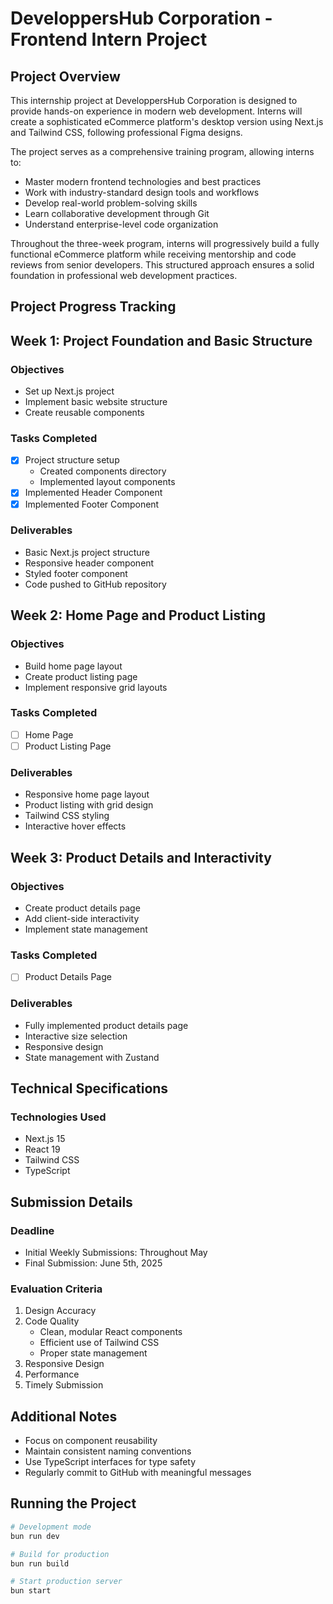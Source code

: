 # DeveloppersHub Corporation - Frontend Intern Project

## Project Overview

This internship project at DeveloppersHub Corporation is designed to provide hands-on experience in modern web development. Interns will create a sophisticated eCommerce platform's desktop version using Next.js and Tailwind CSS, following professional Figma designs.

The project serves as a comprehensive training program, allowing interns to:

- Master modern frontend technologies and best practices
- Work with industry-standard design tools and workflows
- Develop real-world problem-solving skills
- Learn collaborative development through Git
- Understand enterprise-level code organization

Throughout the three-week program, interns will progressively build a fully functional eCommerce platform while receiving mentorship and code reviews from senior developers. This structured approach ensures a solid foundation in professional web development practices.

## Project Progress Tracking

## Week 1: Project Foundation and Basic Structure

### Objectives

- Set up Next.js project
- Implement basic website structure
- Create reusable components

### Tasks Completed

- [x] Project structure setup
  - Created components directory
  - Implemented layout components
- [x] Implemented Header Component
- [x] Implemented Footer Component

### Deliverables

- Basic Next.js project structure
- Responsive header component
- Styled footer component
- Code pushed to GitHub repository

## Week 2: Home Page and Product Listing

### Objectives

- Build home page layout
- Create product listing page
- Implement responsive grid layouts

### Tasks Completed

- [ ] Home Page
- [ ] Product Listing Page

### Deliverables

- Responsive home page layout
- Product listing with grid design
- Tailwind CSS styling
- Interactive hover effects

## Week 3: Product Details and Interactivity

### Objectives

- Create product details page
- Add client-side interactivity
- Implement state management

### Tasks Completed

- [ ] Product Details Page

### Deliverables

- Fully implemented product details page
- Interactive size selection
- Responsive design
- State management with Zustand

## Technical Specifications

### Technologies Used

- Next.js 15
- React 19
- Tailwind CSS
- TypeScript

## Submission Details

### Deadline

- Initial Weekly Submissions: Throughout May
- Final Submission: June 5th, 2025

### Evaluation Criteria

1. Design Accuracy
2. Code Quality
   - Clean, modular React components
   - Efficient use of Tailwind CSS
   - Proper state management
3. Responsive Design
4. Performance
5. Timely Submission

## Additional Notes

- Focus on component reusability
- Maintain consistent naming conventions
- Use TypeScript interfaces for type safety
- Regularly commit to GitHub with meaningful messages

## Running the Project

```bash
# Development mode
bun run dev

# Build for production
bun run build

# Start production server
bun start
```

